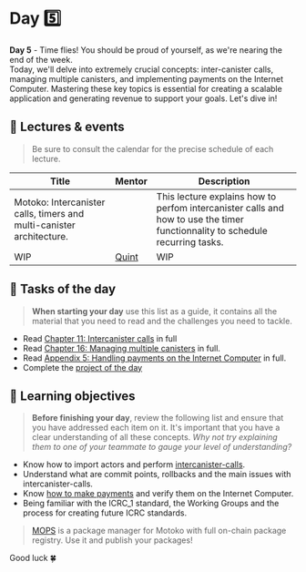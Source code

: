 # Day 5️⃣
**Day 5** - Time flies! You should be proud of yourself, as we're nearing the end of the week. <br/>
Today, we'll delve into extremely crucial concepts: inter-canister calls, managing multiple canisters, and implementing payments on the Internet Computer. Mastering these key topics is essential for creating a scalable application and generating revenue to support your goals. Let's dive in!
## 🍿 Lectures & events
> Be sure to consult the calendar for the precise schedule of each lecture.

| Title | Mentor |  Description |
|-----------------|-----------------|-----------------|
 Motoko: Intercanister calls, timers and multi-canister architecture. | <a href="" target="_blank">  </a> | This lecture explains how to perfom intercanister calls and how to use the timer functionnality to schedule recurring tasks.
|  WIP | <a href="https://twitter.com/q_uint8" target="_blank"> Quint  </a> | WIP 
##  🧭 Tasks of the day
> **When starting your day** use this list as a guide, it contains all the material that you need to read and the challenges you need to tackle.

- Read [Chapter 11: Intercanister calls](../../manuals/CHAPTER-11.MD) in full
- Read [Chapter 16: Managing multiple canisters](../../manuals/CHAPTER-16.MD) in full.
- Read [Appendix 5: Handling payments on the Internet Computer](../../manuals/appendix/APPENDIX-5.MD) in full.
- Complete the [project of the day](../day-5/project/README.MD)

## 🎯 Learning objectives
> **Before finishing your day**, review the following list and ensure that you have addressed each item on it. It's important that you have a clear understanding of all these concepts. <i> Why not try explaining them to one of your teammate to gauge your level of understanding? </i>

- Know how to import actors and perform [intercanister-calls](../../manuals/CHAPTER-11.MD#chapter-11-intercanister-calls).
- Understand what are commit points, rollbacks and the main issues with intercanister-calls.
- Know [how to make payments](../../manuals/appendix/APPENDIX-5.MD) and verify them on the Internet Computer.
- Being familiar with the ICRC_1 standard, the Working Groups and the process for creating future ICRC standards.

> [MOPS](https://mops.one/) is a package manager for Motoko with full on-chain package registry. Use it and publish your packages! 

Good luck 🍀
